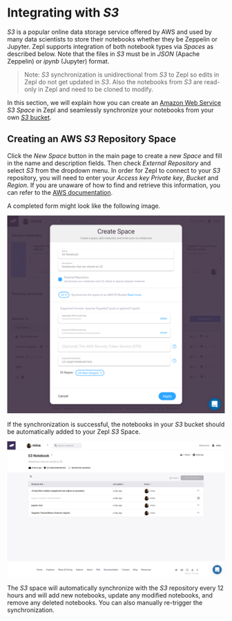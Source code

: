 # Integrating with *S3*

*S3* is a popular online data storage service offered by AWS and used by many data scientists to store their notebooks whether they be Zeppelin or Jupyter. Zepl supports integration of both notebook types via *Spaces* as described below. Note that the files in *S3* must be in *JSON* (Apache Zeppelin) or *ipynb* (Jupyter) format.

>Note: *S3* synchronization is unidirectional from *S3* to Zepl so edits in Zepl do not get updated in *S3*. Also the notebooks from *S3* are read-only in Zepl and need to be cloned to modify.

In this section, we will explain how you can create an [Amazon Web Service](https://aws.amazon.com/) *S3* *Space* in Zepl and seamlessly synchronize your notebooks from your own [*S3* bucket](https://aws.amazon.com/S3/).

## Creating an AWS *S3* Repository Space

Click the *New Space* button in the main page to create a new *Space* and fill in the name and description fields. Then check *External Repository* and select *S3* from the dropdown menu. In order for Zepl to connect to your *S3* repository, you will need to enter your *Access key* *Private key*, *Bucket* and *Region*. If you are unaware of how to find and retrieve this information, you can refer to the [AWS documentation](http://docs.aws.amazon.com/IAM/latest/UserGuide/introduction.html).

A completed form might look like the following image.

<img src="../../img/create_new_s3.png" class="image-box img-100"/>

If the synchronization is successful, the notebooks in your *S3* bucket should be automatically added to your Zepl *S3* Space.

<img src="../../img/manage_s3.png" class="image-box img-100"/>

The *S3* space will automatically synchronize with the *S3* repository every 12 hours and will add new notebooks, update any modified notebooks, and remove any deleted notebooks. You can also manually re-trigger the synchronization.
